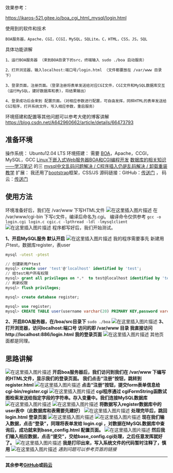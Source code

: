 效果参考：

https://ikaros-521.gitee.io/boa_cgi_html_mysql/login.html

使用到的软件和技术

	BOA服务器，Apache，CGI，CCGI，MySQL，SQLite。C，HTML，CSS，JS，SQL
	
具体功能讲解

	1、运行BOA服务器 （来到BOA目录下的src，终端输入 sudo ./boa 启动服务）
	
	2、打开浏览器，输入localhost:端口号/login.html （文件都要放在 /var/www 目录下）
	
	3、登录页面，注册页面。（登录注册将表单发送给对应CGI文件，CGI文件和MySQL数据库交互（运行MySQL，建好数据库和表)，将结果输出）
	
	4、登录成功后会来到 配置页面。（对相应参数进行配置，可自由发挥，同样HTML的表单发送给CGI程序，打开系统文件，写入相应参数，重启服务）
	
环境搭建和配置等其他问题可以参考大佬的博客讲解  https://blog.csdn.net/A642960662/article/details/66473793


## 准备环境
操作系统： Ubuntu12.04 LTS
环境搭建： 需要 [BOA](http://www.boa.org/)，Apache，CCGI，MySQL，GCC
[Linux下嵌入式Web服务器BOA和CGI编程开发](https://blog.csdn.net/Ikaros_521/article/details/102610768)
[数据库的相关知识——学习笔记](https://blog.csdn.net/Ikaros_521/article/details/102610768) 的三
[mysql中文乱码问题解决 / C程序插入仍是乱码解决 / 卸载重装教学](https://blog.csdn.net/Ikaros_521/article/details/102664117)
扩展： 我还用了[bootstrap](https://www.runoob.com/bootstrap/bootstrap-tutorial.html)框架，CSS/JS
源码链接：GitHub：[传送门](https://github.com/Ikaros-521/boa_cgi_html_mysql)  ， 码云：[传送门](https://gitee.com/ikaros-521/boa_cgi_html_mysql)
## 使用方法
环境准备好后，我们在 /var/www 下写HTML文件
![在这里插入图片描述](https://img-blog.csdnimg.cn/20191029161455842.png?x-oss-process=image/watermark,type_ZmFuZ3poZW5naGVpdGk,shadow_10,text_aHR0cHM6Ly9ibG9nLmNzZG4ubmV0L0lrYXJvc181MjE=,size_16,color_FFFFFF,t_70)
在 /var/www/cgi-bin 下写c文件，编译后命名为.cgi。
编译命令仅供参考
 `gcc -o login.cgi login.c cgic.c -lpthread -ldl -lmysqlclient`
![在这里插入图片描述](https://img-blog.csdnimg.cn/20191029161513208.png?x-oss-process=image/watermark,type_ZmFuZ3poZW5naGVpdGk,shadow_10,text_aHR0cHM6Ly9ibG9nLmNzZG4ubmV0L0lrYXJvc181MjE=,size_16,color_FFFFFF,t_70)
程序都写好后，我们开始测试。


**1、开启MySQL服务    默认开启**
![在这里插入图片描述](https://img-blog.csdnimg.cn/20191029161420461.png?x-oss-process=image/watermark,type_ZmFuZ3poZW5naGVpdGk,shadow_10,text_aHR0cHM6Ly9ibG9nLmNzZG4ubmV0L0lrYXJvc181MjE=,size_16,color_FFFFFF,t_70)
我的程序需要事先   新建用户test，数据库register，表user

```bash
mysql -utest -ptest
```

```sql
// 创建新用户test
mysql> create user 'test'@'localhost' identified by 'test';
// 给test用户所有权限
mysql> grant all privileges on *.*  to test@localhost identified by 'test';
// 刷新权限
mysql> flush privileges;
```

```sql
mysql> create database register;
```

```sql
mysql> use register;
mysql> CREATE TABLE user(username varchar(20) PRIMARY KEY,password varchar(20));
```

**2、开启BOA服务器，在/boa/src目录下**    `sudo ./boa`
![在这里插入图片描述](https://img-blog.csdnimg.cn/2019102916165782.png)
**3、打开浏览器，访问localhost:端口号 访问的即 /var/www 目录
我直接访问 http://localhost:886/login.html  我的登录页面**
![在这里插入图片描述](https://img-blog.csdnimg.cn/20191029161753741.png?x-oss-process=image/watermark,type_ZmFuZ3poZW5naGVpdGk,shadow_10,text_aHR0cHM6Ly9ibG9nLmNzZG4ubmV0L0lrYXJvc181MjE=,size_16,color_FFFFFF,t_70)
   其他页面都是同理。

## 思路讲解
![在这里插入图片描述](https://img-blog.csdnimg.cn/20191029165019995.png?x-oss-process=image/watermark,type_ZmFuZ3poZW5naGVpdGk,shadow_10,text_aHR0cHM6Ly9ibG9nLmNzZG4ubmV0L0lrYXJvc181MjE=,size_16,color_FFFFFF,t_70)
**开启boa服务器后，我们访问到我们在 /var/www 下编写的HTML文件，显示我们的登录页面。
我们点击“注册”按钮，跳转到 register.html**
![在这里插入图片描述](https://img-blog.csdnimg.cn/20191029162441412.png?x-oss-process=image/watermark,type_ZmFuZ3poZW5naGVpdGk,shadow_10,text_aHR0cHM6Ly9ibG9nLmNzZG4ubmV0L0lrYXJvc181MjE=,size_16,color_FFFFFF,t_70)
**点击“注册”按钮，提交form表单信息给cgi-bin/register.cgi**
![在这里插入图片描述](https://img-blog.csdnimg.cn/20191029162553274.png)
**cgi程序通过 cgiFormString函数试图检索发送给指定字段的字符串。存入变量中。我们连接MySQL数据库**
![在这里插入图片描述](https://img-blog.csdnimg.cn/20191029162908685.png?x-oss-process=image/watermark,type_ZmFuZ3poZW5naGVpdGk,shadow_10,text_aHR0cHM6Ly9ibG9nLmNzZG4ubmV0L0lrYXJvc181MjE=,size_16,color_FFFFFF,t_70)
![在这里插入图片描述](https://img-blog.csdnimg.cn/20191029163139201.png?x-oss-process=image/watermark,type_ZmFuZ3poZW5naGVpdGk,shadow_10,text_aHR0cHM6Ly9ibG9nLmNzZG4ubmV0L0lrYXJvc181MjE=,size_16,color_FFFFFF,t_70)
**将数据写入register数据库中的user表中（此数据库和表需要先建好）**
![在这里插入图片描述](https://img-blog.csdnimg.cn/20191029163104479.png?x-oss-process=image/watermark,type_ZmFuZ3poZW5naGVpdGk,shadow_10,text_aHR0cHM6Ly9ibG9nLmNzZG4ubmV0L0lrYXJvc181MjE=,size_16,color_FFFFFF,t_70)
**处理完毕后，跳回 login.html 登录页面**
![在这里插入图片描述](https://img-blog.csdnimg.cn/20191029163244907.png)
![在这里插入图片描述](https://img-blog.csdnimg.cn/20191029163352485.png?x-oss-process=image/watermark,type_ZmFuZ3poZW5naGVpdGk,shadow_10,text_aHR0cHM6Ly9ibG9nLmNzZG4ubmV0L0lrYXJvc181MjE=,size_16,color_FFFFFF,t_70)
**现在我们输入数据，点击“登录”，同理将表单发给 login.cgi ，对数据在MySQL数据库中查询后，成功就来到base_config.html 配置页面。**
![在这里插入图片描述](https://img-blog.csdnimg.cn/20191029164311961.png?x-oss-process=image/watermark,type_ZmFuZ3poZW5naGVpdGk,shadow_10,text_aHR0cHM6Ly9ibG9nLmNzZG4ubmV0L0lrYXJvc181MjE=,size_16,color_FFFFFF,t_70)
**然后我们输入相应数据，点击“提交”，交给base_config.cgi处理，之后任意发挥就好了。**
![在这里插入图片描述](https://img-blog.csdnimg.cn/20191029164437115.png?x-oss-process=image/watermark,type_ZmFuZ3poZW5naGVpdGk,shadow_10,text_aHR0cHM6Ly9ibG9nLmNzZG4ubmV0L0lrYXJvc181MjE=,size_16,color_FFFFFF,t_70)
**我是打印出来，写入系统文件的代码暂时注释了，慎用**
![在这里插入图片描述](https://img-blog.csdnimg.cn/20191029164447236.png?x-oss-process=image/watermark,type_ZmFuZ3poZW5naGVpdGk,shadow_10,text_aHR0cHM6Ly9ibG9nLmNzZG4ubmV0L0lrYXJvc181MjE=,size_16,color_FFFFFF,t_70)
*遇到问题可以参考页首的链接*

---


**其余参考[GitHub](https://github.com/Ikaros-521/boa_cgi_html_mysql)或[码云](https://gitee.com/ikaros-521/boa_cgi_html_mysql)**

